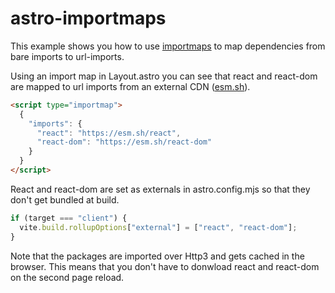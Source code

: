 # astro-importmaps

This example shows you how to use [importmaps](https://developer.mozilla.org/en-US/docs/Web/HTML/Element/script/type/importmap) to map dependencies from bare imports to url-imports.

Using an import map in Layout.astro you can see that react and react-dom are mapped to url imports from an external CDN ([esm.sh](https://esm.sh/)).

```html
<script type="importmap">
  {
    "imports": {
      "react": "https://esm.sh/react",
      "react-dom": "https://esm.sh/react-dom"
    }
  }
</script>
```

React and react-dom are set as externals in astro.config.mjs so that they don't get bundled at build.

```javascript
if (target === "client") {
  vite.build.rollupOptions["external"] = ["react", "react-dom"];
}
```

Note that the packages are imported over Http3 and gets cached in the browser. This means that you don't have to donwload react and react-dom on the second page reload.
